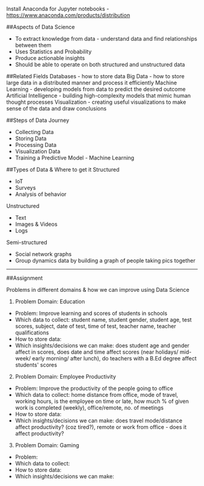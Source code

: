 Install Anaconda for Jupyter notebooks - https://www.anaconda.com/products/distribution

##Aspects of Data Science
- To extract knowledge from data - understand data and find relationships between them
- Uses Statistics and Probability
- Produce actionable insights
- Should be able to operate on both structured and unstructured data


##Related Fields
Databases - how to store data
Big Data - how to store large data in a distributed manner and process it efficiently
Machine Learning - developing models from data to predict the desired outcome
Artificial Intelligence - building high-complexity models that mimic human thought processes
Visualization - creating useful visualizations to make sense of the data and draw conclusions


##Steps of Data Journey
- Collecting Data
- Storing Data 
- Processing Data
- Visualization Data
- Training a Predictive Model - Machine Learning

##Types of Data & Where to get it
Structured
- IoT
- Surveys
- Analysis of behavior

Unstructured
- Text
- Images & Videos
- Logs

Semi-structured
- Social network graphs
- Group dynamics data by building a graph of people taking pics together

_________________________________________________________________________
##Assignment

Problems in different domains & how we can improve using Data Science

1. Problem Domain: Education
- Problem: Improve learning and scores of students in schools
- Which data to collect: student name, student gender, student age, test scores, subject, date of test, time of test, teacher name, teacher qualifications 
- How to store data:
- Which insights/decisions we can make: does student age and gender affect in scores, does date and time affect scores (near holidays/ mid-week/ early morning/ after lunch), do teachers with a B.Ed degree affect students' scores

2. Problem Domain: Employee Productivity
- Problem: Improve the productivity of the people going to office
- Which data to collect: home distance from office, mode of travel, working hours, is the employee on time or late, how much % of given work is completed (weekly), office/remote, no. of meetings
- How to store data:
- Which insights/decisions we can make: does travel mode/distance affect productivity? (coz tired?), remote or work from office - does it affect productivity?

3. Problem Domain: Gaming
- Problem: 
- Which data to collect: 
- How to store data:
- Which insights/decisions we can make: 
